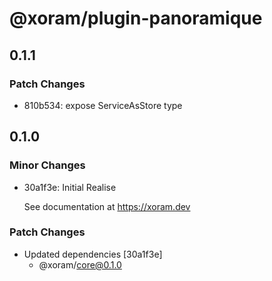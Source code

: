 # @xoram/plugin-panoramique

## 0.1.1

### Patch Changes

- 810b534: expose ServiceAsStore type

## 0.1.0

### Minor Changes

- 30a1f3e: Initial Realise

  See documentation at https://xoram.dev

### Patch Changes

- Updated dependencies [30a1f3e]
  - @xoram/core@0.1.0
